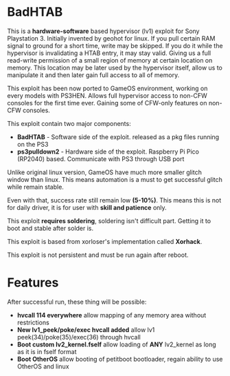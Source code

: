 # BadHTAB

This is a **hardware-software** based hypervisor (lv1) exploit for Sony Playstation 3. Initially invented by geohot for linux. If you pull certain RAM signal to ground for a short time, write may be skipped.
If you do it while the hypervisor is invalidating a HTAB entry, it may stay valid. Giving us a full read-write permission of a small region of memory at certain location on memory. This location may be later used by the hypervisor itself, allow us to manipulate it and then later gain full access to all of memory.

This exploit has been now ported to GameOS environment, working on every models with PS3HEN. Allows full hypervisor access to non-CFW consoles for the first time ever. Gaining some of CFW-only features on non-CFW consoles.

This exploit contain two major components:
  * **BadHTAB** - Software side of the exploit. released as a pkg files running on the PS3
  * **ps3pulldown2** - Hardware side of the exploit. Raspberry Pi Pico (RP2040) based. Communicate with PS3 through USB port

Unlike original linux version, GameOS have much more smaller glitch window than linux. This means automation is a must to get successful glitch while remain stable.

Even with that, success rate still remain low **(5-10%)**. This means this is not for daily driver, it is for user with **skill and patience** only.

This exploit **requires soldering**, soldering isn't difficult part. Getting it to boot and stable after solder is.

This exploit is based from xorloser's implementation called **Xorhack**.

This exploit is not persistent and must be run again after reboot.

# Features

After successful run, these thing will be possible:
 * **hvcall 114 everywhere** allow mapping of any memory area without restrictions
 * **New lv1_peek/poke/exec hvcall added** allow lv1 peek(34)/poke(35)/exec(36) through hvcall
 * **Boot custom lv2_kernel.fself** allow loading of **ANY** lv2_kernel as long as it is in fself format
 * **Boot OtherOS** allow booting of petitboot bootloader, regain ability to use OtherOS and linux
